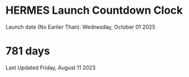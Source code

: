 # HERMES Launch Countdown Clock

Launch date (No Earlier Than): Wednesday, October 01 2025
# 781 days

Last Updated Friday, August 11 2023